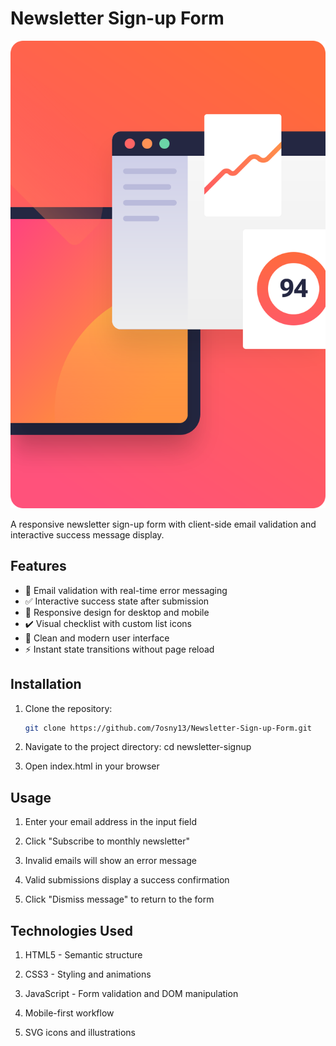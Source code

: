 # Newsletter Sign-up Form

![Newsletter Form Preview](./assets/images/illustration-sign-up-desktop.svg)

A responsive newsletter sign-up form with client-side email validation and interactive success message display.

## Features

- 📩 Email validation with real-time error messaging
- ✅ Interactive success state after submission
- 📱 Responsive design for desktop and mobile
- ✔️ Visual checklist with custom list icons
- 🎯 Clean and modern user interface
- ⚡ Instant state transitions without page reload

## Installation

1. Clone the repository:
   ```bash
   git clone https://github.com/7osny13/Newsletter-Sign-up-Form.git

2. Navigate to the project directory:
    cd newsletter-signup

3. Open index.html in your browser


## Usage

1. Enter your email address in the input field

2. Click "Subscribe to monthly newsletter"

3. Invalid emails will show an error message

4. Valid submissions display a success confirmation

5. Click "Dismiss message" to return to the form

## Technologies Used


1. HTML5 - Semantic structure

2. CSS3 - Styling and animations

3. JavaScript - Form validation and DOM manipulation

4. Mobile-first workflow

5. SVG icons and illustrations


